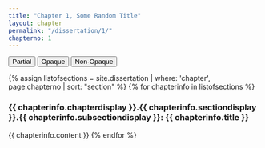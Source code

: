 ```yaml
---
title: "Chapter 1, Some Random Title"
layout: chapter
permalink: "/dissertation/1/"
chapterno: 1
---
```


<div class="toggle-buttons">
<button class="toggle-button active" onclick="toggleOpacity('partial')">Partial</button>
<button class="toggle-button" onclick="toggleOpacity('opaque')">Opaque</button>
<button class="toggle-button" onclick="toggleOpacity('non-opaque')">Non-Opaque</button>
</div>

{% assign listofsections = site.dissertation | where: 'chapter', page.chapterno | sort: "section" %}
{% for chapterinfo in listofsections %}
<h3><a name="{{ page.chapterno }}.{{ chapterinfo.section }}.{{ chapterinfo.subsection }}"></a>{{ chapterinfo.chapterdisplay }}.{{ chapterinfo.sectiondisplay }}.{{ chapterinfo.subsectiondisplay }}: {{ chapterinfo.title }}</h3>
<p>{{ chapterinfo.content }}
{% endfor %}

<script>
	const DefCorpus = document.getElementById("definition-corpus");
    const popup = document.createElement("div");
    popup.classList.add("popup-corpus");
    popup.innerText = "Corpus here refers to the creation of a collection of written texts which are used for quantitative analysis. Most commonly, corpuses are constructed for computational linguistic studies, but are also used by digital humanists interested in textual analysis.";
   
    // Add a mouseover event listener to the wordTooltip element
    DefCorpus.addEventListener("mouseover", () => {
        popup.style.display = "block";
    });

    // Add a mouseout event listener to the wordTooltip element
    DefCorpus.addEventListener("mouseout", () => {
        popup.style.display = "none";
    });
    
    const DefClinicVis = document.getElementById("definition-clinicvis");
    const popup = document.createElement("div");
    popup.classList.add("popup-clinicvis");
    popup.innerText = "The clinical gaze refers to the ways doctors will objectify their patients by focusing on supposedly aberrant symptoms and their relationship to an idealized “normal” human body.";
    
    // Add a mouseover event listener to the wordTooltip element
    DefClinicVis.addEventListener("mouseover", () => {
        popup.style.display = "block";
    });

    // Add a mouseout event listener to the wordTooltip element
    DefClinicVis.addEventListener("mouseout", () => {
        popup.style.display = "none";
    });
    
    const DefInterdisc = document.getElementById("definition-interdisc");
    const popup = document.createElement("div");
    popup.classList.add("popup-interdisc");
    popup.innerText = "I use interdisciplinary to describe a conversation with and adoption of different methods practiced by a range of academic fields.";
    
	// Add a mouseover event listener to the wordTooltip element
    DefInterdisc.addEventListener("mouseover", () => {
        popup.style.display = "block";
    });

    // Add a mouseout event listener to the wordTooltip element
    DefInterdisc.addEventListener("mouseout", () => {
        popup.style.display = "none";
    });
    
    const DefActor = document.getElementById("definition-actor");
    const popup = document.createElement("div");
    popup.classList.add("popup-actor");
    popup.innerText = "While I am using the term actor, I am not explicitly pointing toward its use in non-hierarchical posthuman approaches to culture. Actor means, in this study, almost exclusively human beings and human run institutions.";
    
    // Add a mouseover event listener to the wordTooltip element
    DefActor.addEventListener("mouseover", () => {
        popup.style.display = "block";
    });

    // Add a mouseout event listener to the wordTooltip element
    DefActor.addEventListener("mouseout", () => {
        popup.style.display = "none";
    });
    
    const DefPower = document.getElementById("definition-power");
    const popup = document.createElement("div");
    popup.classList.add("popup-power");
    popup.innerText = "Power, for Foucault, refers to the knowledge systems which create cultural understandings of objects and practices. These systems define objects in particular ways, which produce effects in the lived lives of subjects.";
    
    // Add a mouseover event listener to the wordTooltip element
    DefPower.addEventListener("mouseover", () => {
        popup.style.display = "block";
    });

    // Add a mouseout event listener to the wordTooltip element
    DefPower.addEventListener("mouseout", () => {
        popup.style.display = "none";
    });
    
    const DefRomantic = document.getElementById("definition-romantic");
    const popup = document.createElement("div");
    popup.classList.add("popup-romantic");
    popup.innerText = "Romantic, as I am using it, refers to a historical period at the turn of the nineteenth century. The Romantic disposition was commonly associated with tuberculosis, as Romantic poet John Keats famously died young (in 1821) having been restlessly consumed by his tubercular ailment.";
    
    // Add a mouseover event listener to the wordTooltip element
    DefRomantic.addEventListener("mouseover", () => {
        popup.style.display = "block";
    });

    // Add a mouseout event listener to the wordTooltip element
    DefRomantic.addEventListener("mouseout", () => {
        popup.style.display = "none";
    });
    

    // Attach the tooltip to a specific fixed position on the page
    const tooltipOffsetX = 10; // Adjust the X offset (horizontal distance from the wordTooltip element)
    const tooltipOffsetY = -16; // Adjust the Y offset (vertical distance from the wordTooltip element)

    // Position the tooltip at a fixed location relative to the wordTooltip element
    popup.style.position = "absolute";
    popup.style.top = `${wordTooltip.offsetTop + tooltipOffsetY}px`;
    popup.style.left = `${wordTooltip.offsetLeft + tooltipOffsetX}px`;

    // Append the tooltip to the body element
    document.body.appendChild(popup);

    // Hide the tooltip initially
    popup.style.display = "none";
	
</script>